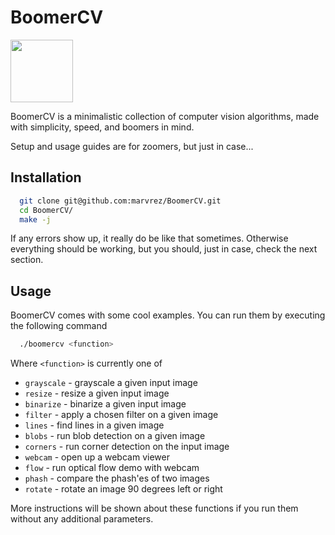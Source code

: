 # BoomerCV

<img src="https://i.kym-cdn.com/photos/images/original/001/395/571/104.jpg" width="100" height="100" />

BoomerCV is a minimalistic collection of computer vision algorithms, made with simplicity, speed, and boomers in mind.

Setup and usage guides are for zoomers, but just in case...

## Installation

```sh
  git clone git@github.com:marvrez/BoomerCV.git
  cd BoomerCV/
  make -j
```

If any errors show up, it really do be like that sometimes. Otherwise everything should be working, but you should, just in case, check the next section.

## Usage
BoomerCV comes with some cool examples.
You can run them by executing the following command
```sh
  ./boomercv <function>
```

Where `<function>` is currently one of

* `grayscale` - grayscale a given input image
* `resize` - resize a given input image
* `binarize` - binarize a given input image
* `filter` - apply a chosen filter on a given image
* `lines` - find lines in a given image
* `blobs` - run blob detection on a given image
* `corners` - run corner detection on the input image
* `webcam` - open up a webcam viewer
* `flow` - run optical flow demo with webcam
* `phash` - compare the phash'es of two images
* `rotate` - rotate an image 90 degrees left or right

More instructions will be shown about these functions if you run them without any additional parameters.
